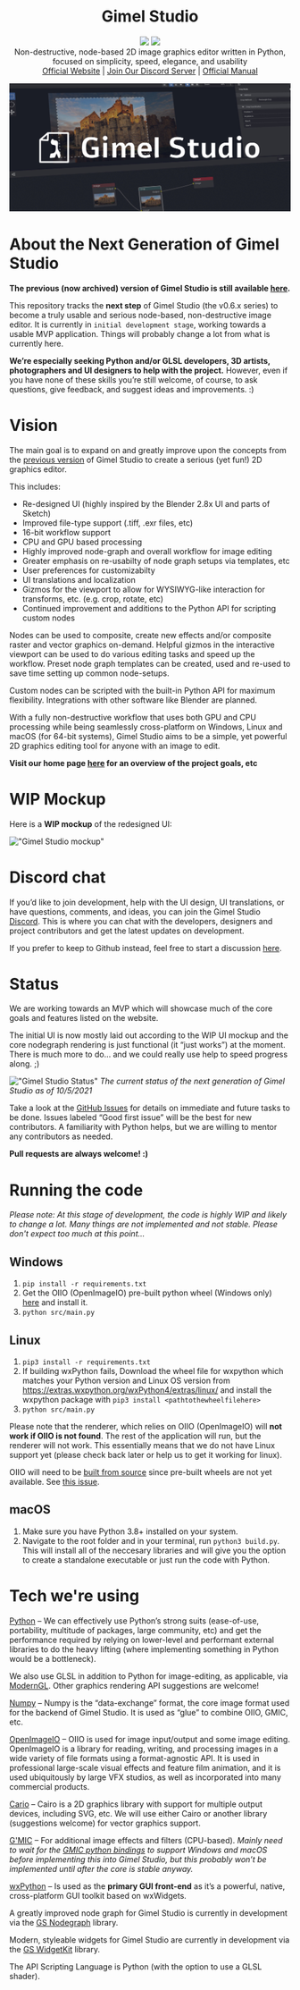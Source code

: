 <h1 align="center">Gimel Studio</h1>

<p align="center">
  <img href="https://github.com/GimelStudio/GimelStudio/blob/master/LICENSE" src="https://img.shields.io/badge/License-Apache2.0-green.svg" />
  <img href="https://lgtm.com/projects/g/GimelStudio/GimelStudio/" src="https://img.shields.io/lgtm/grade/python/g/GimelStudio/GimelStudio.svg?logo=lgtm&logoWidth=18" />
  <br/>
  Non-destructive, node-based 2D image graphics editor written in Python, focused on simplicity, speed, elegance, and usability<br/>
  <a href="https://gimelstudio.github.io">Official Website</a> | <a href="https://discord.gg/RqwbDrVDpK">Join Our Discord Server</a> | <a href="https://gimelstudio.readthedocs.io/en/latest/">Official Manual</a>
</p>

!["Gimel Studio Banner"](/assets/banner/banner.jpg "Gimel Studio")


# About the Next Generation of Gimel Studio

**The previous (now archived) version of Gimel Studio is still available [here](https://github.com/Correct-Syntax/Gimel-Studio).**

This repository tracks the **next step** of Gimel Studio (the v0.6.x series) to become a truly usable and serious node-based, non-destructive image editor. It is currently in ``initial development stage``, working towards a usable MVP application. Things will probably change a lot from what is currently here.

**We’re especially seeking Python and/or GLSL developers, 3D artists, photographers and UI designers to help with the project.** However, even if you have none of these skills you’re still welcome, of course, to ask questions, give feedback, and suggest ideas and improvements. :)


# Vision

The main goal is to expand on and greatly improve upon the concepts from the [previous version](https://github.com/Correct-Syntax/Gimel-Studio) of Gimel Studio to create a serious (yet fun!) 2D graphics editor.

This includes:

- Re-designed UI (highly inspired by the Blender 2.8x UI and parts of Sketch)
- Improved file-type support (.tiff, .exr files, etc)
- 16-bit workflow support
- CPU and GPU based processing
- Highly improved node-graph and overall workflow for image editing
- Greater emphasis on re-usabilty of node graph setups via templates, etc
- User preferences for customizabilty
- UI translations and localization
- Gizmos for the viewport to allow for WYSIWYG-like interaction for transforms, etc. (e.g. crop, rotate, etc)
- Continued improvement and additions to the Python API for scripting custom nodes

Nodes can be used to composite, create new effects and/or composite raster and vector graphics on-demand. Helpful gizmos in the interactive viewport can be used to do various editing tasks and speed up the workflow. Preset node graph templates can be created, used and re-used to save time setting up common node-setups.

Custom nodes can be scripted with the built-in Python API for maximum flexibility. Integrations with other software like Blender are planned.

With a fully non-destructive workflow that uses both GPU and CPU processing while being seamlessly cross-platform on Windows, Linux and macOS (for 64-bit systems), Gimel Studio aims to be a simple, yet powerful 2D graphics editing tool for anyone with an image to edit.

**Visit our home page [here](https://gimelstudio.github.io) for an overview of the project goals, etc**


# WIP Mockup

Here is a **WIP mockup** of the redesigned UI:

!["Gimel Studio mockup"](https://i.ibb.co/QNNY2vX/gimel-studio-wip-ui.png "Gimel Studio")


# Discord chat

If you’d like to join development, help with the UI design, UI translations, or have questions, comments, and ideas, you can join the Gimel Studio [Discord](https://discord.gg/RqwbDrVDpK). This is where you can chat with the developers, designers and project contributors and get the latest updates on development.

If you prefer to keep to Github instead, feel free to start a discussion [here](https://github.com/GimelStudio/GimelStudio/discussions).


# Status

We are working towards an MVP which will showcase much of the core goals and features listed on the website.

The initial UI is now mostly laid out according to the WIP UI mockup and the core nodegraph rendering is just functional (it “just works”) at the moment. There is much more to do… and we could really use help to speed progress along. ;)

!["Gimel Studio Status"]("https://i.ibb.co/H7VZqmr/gimel-studio-wip-demo.gif" "Gimel Studio")
*The current status of the next generation of Gimel Studio as of 10/5/2021*


Take a look at the [GitHub Issues](https://github.com/GimelStudio/GimelStudio/issues) for details on immediate and future tasks to be done. Issues labeled “Good first issue” will be the best for new contributors. A familiarity with Python helps, but we are willing to mentor any contributors as needed.

**Pull requests are always welcome! :)**


# Running the code

*Please note: At this stage of development, the code is highly WIP and likely to change a lot. Many things are not implemented and not stable. Please don't expect too much at this point...*

## Windows

1. ``pip install -r requirements.txt``
2. Get the OIIO (OpenImageIO) pre-built python wheel (Windows only) [here](https://www.lfd.uci.edu/~gohlke/pythonlibs/#openimageio) and install it.
3. ``python src/main.py``

## Linux

1. ``pip3 install -r requirements.txt``
2. If building wxPython fails, Download the wheel file for wxpython which matches your Python version and Linux OS version from https://extras.wxpython.org/wxPython4/extras/linux/ and install the wxpython package with ``pip3 install <pathtothewheelfilehere>``
3. ``python src/main.py``

Please note that the renderer, which relies on OIIO (OpenImageIO) will **not work if OIIO is not found**. The rest of the application will run, but the renderer will not work. This essentially means that we do not have Linux support yet (please check back later or help us to get it working for linux).

OIIO will need to be [built from source](https://github.com/OpenImageIO/oiio/blob/master/INSTALL.md#building-from-source) since pre-built wheels are not yet available. See [this issue](https://github.com/GimelStudio/GimelStudio/issues/1).

## macOS

1. Make sure you have Python 3.8+ installed on your system.
2. Navigate to the root folder and in your terminal, run ```python3 build.py```. This will install all of the neccesary libraries and will give you the option to create a standalone executable or just run the code with Python.


# Tech we're using

[Python](https://python.org) – We can effectively use Python’s strong suits (ease-of-use, portability, multitude of packages, large community, etc) and get the performance required by relying on lower-level and performant external libraries to do the heavy lifting (where implementing something in Python would be a bottleneck).

We also use GLSL in addition to Python for image-editing, as applicable, via [ModernGL](https://github.com/moderngl/moderngl). Other graphics rendering API suggestions are welcome!

[Numpy](https://numpy.org) – Numpy is the “data-exchange” format, the core image format used for the backend of Gimel Studio. It is used as “glue” to combine OIIO, GMIC, etc.

[OpenImageIO](https://openimageio.readthedocs.io/en/release-2.2.8.0) – OIIO is used for image input/output and some image editing. OpenImageIO is a library for reading, writing, and processing images in a wide variety of file formats using a format-agnostic API. It is used in professional large-scale visual effects and feature film animation, and it is used ubiquitously by large VFX studios, as well as incorporated into many commercial products.

[Cario](https://pycairo.readthedocs.io/en/latest) – Cairo is a 2D graphics library with support for multiple output devices, including SVG, etc. We will use either Cairo or another library (suggestions welcome) for vector graphics support.

[G'MIC](https://gmic.eu) – For additional image effects and filters (CPU-based). *Mainly need to wait for the [GMIC python bindings](https://github.com/myselfhimself/gmic-py) to support Windows and macOS before implementing this into Gimel Studio, but this probably won’t be implemented until after the core is stable anyway.*

[wxPython](https://wxpython.org) – Is used as the **primary GUI front-end** as it’s a powerful, native, cross-platform GUI toolkit based on wxWidgets.

A greatly improved node graph for Gimel Studio is currently in development via the [GS Nodegraph](https://github.com/GimelStudio/gsnodegraph) library.

Modern, styleable widgets for Gimel Studio are currently in development via the [GS WidgetKit](https://github.com/GimelStudio/gswidgetkit) library.

The API Scripting Language is Python (with the option to use a GLSL shader).